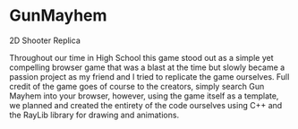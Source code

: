 # GunMayhem
2D Shooter Replica

Throughout our time in High School this game stood out as a simple yet compelling browser game that was a blast at the time but slowly became a passion project as 
my friend and I tried to replicate the game ourselves. Full credit of the game goes of course to the creators, simply search Gun Mayhem into your browser, however,
using the game itself as a template, we planned and created the entirety of the code ourselves using C++ and the RayLib library for drawing and animations.
